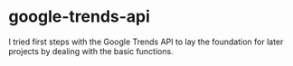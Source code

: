 # google-trends-api
I tried first steps with the Google Trends API to lay the foundation for later projects by dealing with the basic functions.
